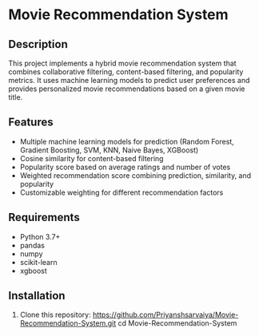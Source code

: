 # Movie Recommendation System

## Description
This project implements a hybrid movie recommendation system that combines collaborative filtering, content-based filtering, and popularity metrics. It uses machine learning models to predict user preferences and provides personalized movie recommendations based on a given movie title.

## Features
- Multiple machine learning models for prediction (Random Forest, Gradient Boosting, SVM, KNN, Naive Bayes, XGBoost)
- Cosine similarity for content-based filtering
- Popularity score based on average ratings and number of votes
- Weighted recommendation score combining prediction, similarity, and popularity
- Customizable weighting for different recommendation factors

## Requirements
- Python 3.7+
- pandas
- numpy
- scikit-learn
- xgboost

## Installation
1. Clone this repository:
   https://github.com/Priyanshsarvaiya/Movie-Recommendation-System.git
   cd Movie-Recommendation-System
